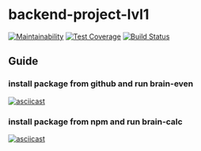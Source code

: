 # backend-project-lvl1

[![Maintainability](https://api.codeclimate.com/v1/badges/65ace3dd2cca16ad9e4e/maintainability)](https://codeclimate.com/github/iFoxMan/backend-project-lvl1/maintainability)
[![Test Coverage](https://api.codeclimate.com/v1/badges/65ace3dd2cca16ad9e4e/test_coverage)](https://codeclimate.com/github/iFoxMan/backend-project-lvl1/test_coverage)
[![Build Status](https://travis-ci.org/iFoxMan/backend-project-lvl1.svg?branch=master)](https://travis-ci.org/iFoxMan/backend-project-lvl1)

## Guide

### install package from github and run brain-even

[![asciicast](https://asciinema.org/a/DL4O219WI2lkbIA1jexQqLlrd.svg)](https://asciinema.org/a/DL4O219WI2lkbIA1jexQqLlrd)

### install package from npm and run brain-calc

[![asciicast](https://asciinema.org/a/0U2DHm2StNmkjMCSpOzz4Z8NQ.svg)](https://asciinema.org/a/0U2DHm2StNmkjMCSpOzz4Z8NQ)
